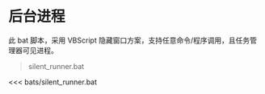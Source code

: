 # 后台进程

此 bat 脚本，采用 VBScript 隐藏窗口方案，支持任意命令/程序调用，且任务管理器可见进程。

> silent_runner.bat

<<< bats/silent_runner.bat
